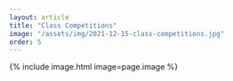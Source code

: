 ```yaml
---
layout: article
title: "Class Competitions"
image: "/assets/img/2021-12-15-class-competitions.jpg"
order: 5
---
```


{% include image.html image=page.image %}
